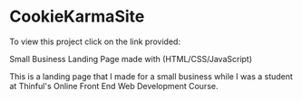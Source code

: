 CookieKarmaSite
===============
To view this project click on the link provided:

Small Business Landing Page made with (HTML/CSS/JavaScript)

This is a landing page that I made for a small business while I was a student at Thinful's Online Front End Web Development Course. 
